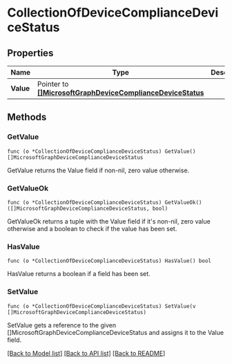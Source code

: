 # CollectionOfDeviceComplianceDeviceStatus

## Properties

Name | Type | Description | Notes
------------ | ------------- | ------------- | -------------
**Value** | Pointer to [**[]MicrosoftGraphDeviceComplianceDeviceStatus**](microsoft.graph.deviceComplianceDeviceStatus.md) |  | [optional] 

## Methods

### GetValue

`func (o *CollectionOfDeviceComplianceDeviceStatus) GetValue() []MicrosoftGraphDeviceComplianceDeviceStatus`

GetValue returns the Value field if non-nil, zero value otherwise.

### GetValueOk

`func (o *CollectionOfDeviceComplianceDeviceStatus) GetValueOk() ([]MicrosoftGraphDeviceComplianceDeviceStatus, bool)`

GetValueOk returns a tuple with the Value field if it's non-nil, zero value otherwise
and a boolean to check if the value has been set.

### HasValue

`func (o *CollectionOfDeviceComplianceDeviceStatus) HasValue() bool`

HasValue returns a boolean if a field has been set.

### SetValue

`func (o *CollectionOfDeviceComplianceDeviceStatus) SetValue(v []MicrosoftGraphDeviceComplianceDeviceStatus)`

SetValue gets a reference to the given []MicrosoftGraphDeviceComplianceDeviceStatus and assigns it to the Value field.


[[Back to Model list]](../README.md#documentation-for-models) [[Back to API list]](../README.md#documentation-for-api-endpoints) [[Back to README]](../README.md)


